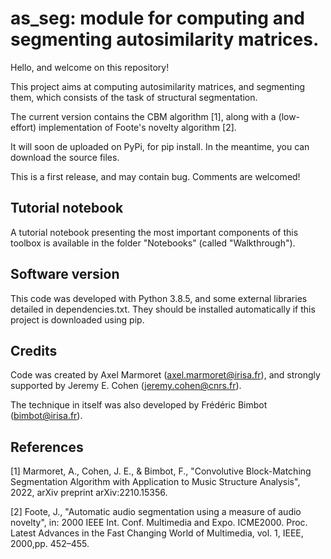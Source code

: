 # as_seg: module for computing and segmenting autosimilarity matrices. #

Hello, and welcome on this repository!

This project aims at computing autosimilarity matrices, and segmenting them, which consists of the task of structural segmentation.

The current version contains the CBM algorithm [1], along with a (low-effort) implementation of Foote's novelty algorithm [2].

It will soon de uploaded on PyPi, for pip install. In the meantime, you can download the source files.

This is a first release, and may contain bug. Comments are welcomed!

## Tutorial notebook ##

A tutorial notebook presenting the most important components of this toolbox is available in the folder "Notebooks" (called "Walkthrough").

## Software version ##

This code was developed with Python 3.8.5, and some external libraries detailed in dependencies.txt. They should be installed automatically if this project is downloaded using pip.

## Credits ##

Code was created by Axel Marmoret (<axel.marmoret@irisa.fr>), and strongly supported by Jeremy E. Cohen (<jeremy.cohen@cnrs.fr>).

The technique in itself was also developed by Frédéric Bimbot (<bimbot@irisa.fr>).

## References ##
[1] Marmoret, A., Cohen, J. E., & Bimbot, F., "Convolutive Block-Matching Segmentation Algorithm with Application to Music Structure Analysis", 2022, arXiv preprint arXiv:2210.15356.

[2] Foote, J., "Automatic audio segmentation using a measure of audio novelty", in: 2000 IEEE Int. Conf. Multimedia and Expo. ICME2000. Proc. Latest Advances in the Fast Changing World of Multimedia, vol. 1, IEEE, 2000,pp. 452–455.
